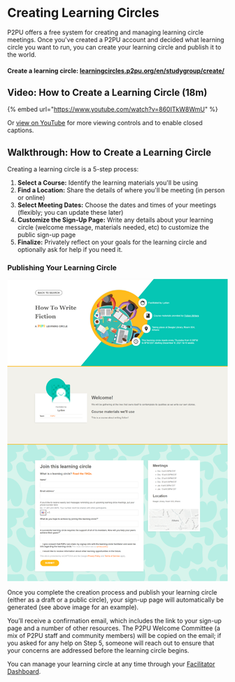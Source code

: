 # Creating Learning Circles

P2PU offers a free system for creating and managing learning circle meetings. Once you've created a P2PU account and decided what learning circle you want to run, you can create your learning circle and publish it to the world.

#### **Create a learning circle:** [**learningcircles.p2pu.org/en/studygroup/create/**](https://learningcircles.p2pu.org/en/studygroup/create/)&#x20;

## Video: How to Create a Learning Circle (18m)

{% embed url="https://www.youtube.com/watch?v=860ITkW8WmU" %}

Or [view on YouTube](https://youtu.be/860ITkW8WmU) for more viewing controls and to enable closed captions.

## Walkthrough: How to Create a Learning Circle

Creating a learning circle is a 5-step process:

1. **Select a Course:** Identify the learning materials you'll be using
2. **Find a Location:** Share the details of where you'll be meeting (in person or online)
3. **Select Meeting Dates:** Choose the dates and times of your meetings (flexibly; you can update these later)
4. **Customize the Sign-Up Page:** Write any details about your learning circle (welcome message, materials needed, etc) to customize the public sign-up page
5. **Finalize:** Privately reflect on your goals for the learning circle and optionally ask for help if you need it.

### Publishing Your Learning Circle

![Signup page used by learners to join  your learning circle](<../../.gitbook/assets/learning circle signup page.png>)

Once you complete the creation process and publish your learning circle (either as a draft or a public circle), your sign-up page will automatically be generated (see above image for an example).

You’ll receive a confirmation email, which includes the link to your sign-up page and a number of other resources. The P2PU Welcome Committee (a mix of P2PU staff and community members) will be copied on the email; if you asked for any help on Step 5, someone will reach out to ensure that your concerns are addressed before the learning circle begins.&#x20;

You can manage your learning circle at any time through your [Facilitator Dashboard](https://docs.p2pu.org/tools-and-resources/tools-for-learning-circles/untitled).
